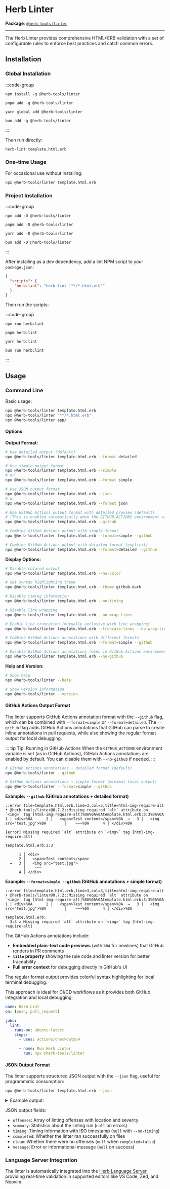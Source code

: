 # Herb Linter

**Package**: [`@herb-tools/linter`](https://www.npmjs.com/package/@herb-tools/linter)

---

The Herb Linter provides comprehensive HTML+ERB validation with a set of configurable rules to enforce best practices and catch common errors.

## Installation

### Global Installation

:::code-group

```shell [npm]
npm install -g @herb-tools/linter
```

```shell [pnpm]
pnpm add -g @herb-tools/linter
```

```shell [yarn]
yarn global add @herb-tools/linter
```

```shell [bun]
bun add -g @herb-tools/linter
```

:::

Then run directly:
```bash
herb-lint template.html.erb
```

### One-time Usage
For occasional use without installing:
```bash
npx @herb-tools/linter template.html.erb
```

### Project Installation

:::code-group

```shell [npm]
npm add -D @herb-tools/linter
```

```shell [pnpm]
pnpm add -D @herb-tools/linter
```

```shell [yarn]
yarn add -D @herb-tools/linter
```

```shell [bun]
bun add -D @herb-tools/linter
```

:::

After installing as a dev dependency, add a lint NPM script to your `package.json`:
```json
{
  "scripts": {
    "herb:lint": "herb-lint '**/*.html.erb'"
  }
}
```

Then run the scripts:

:::code-group

```shell [npm]
npm run herb:lint
```

```shell [pnpm]
pnpm herb:lint
```

```shell [yarn]
yarn herb:lint
```

```shell [bun]
bun run herb:lint
```

:::

## Usage

### Command Line

Basic usage:
```bash
npx @herb-tools/linter template.html.erb
npx @herb-tools/linter "**/*.html.erb"
npx @herb-tools/linter app/
```

#### Options

**Output Format:**
```bash
# Use detailed output (default)
npx @herb-tools/linter template.html.erb --format detailed

# Use simple output format
npx @herb-tools/linter template.html.erb --simple
# or
npx @herb-tools/linter template.html.erb --format simple

# Use JSON output format
npx @herb-tools/linter template.html.erb --json
# or
npx @herb-tools/linter template.html.erb --format json

# Use GitHub Actions output format with detailed preview (default)
# (This is enabled automatically when the GITHUB_ACTIONS environment variable is set)
npx @herb-tools/linter template.html.erb --github

# Combine GitHub Actions output with simple format
npx @herb-tools/linter template.html.erb --format=simple --github

# Combine GitHub Actions output with detailed format (explicit)
npx @herb-tools/linter template.html.erb --format=detailed --github
```

**Display Options:**
```bash
# Disable colored output
npx @herb-tools/linter template.html.erb --no-color

# Set syntax highlighting theme
npx @herb-tools/linter template.html.erb --theme github-dark

# Disable timing information
npx @herb-tools/linter template.html.erb --no-timing

# Disable line wrapping
npx @herb-tools/linter template.html.erb --no-wrap-lines

# Enable line truncation (mutually exclusive with line wrapping)
npx @herb-tools/linter template.html.erb --truncate-lines --no-wrap-lines

# Combine GitHub Actions annotations with different formats
npx @herb-tools/linter template.html.erb --format=simple --github

# Disable GitHub Actions annotations (even in GitHub Actions environment)
npx @herb-tools/linter template.html.erb --no-github
```

**Help and Version:**
```bash
# Show help
npx @herb-tools/linter --help

# Show version information
npx @herb-tools/linter --version
```

#### GitHub Actions Output Format

The linter supports GitHub Actions annotation format with the `--github` flag, which can be combined with `--format=simple` or `--format=detailed`. The `--github` flag adds GitHub Actions annotations that GitHub can parse to create inline annotations in pull requests, while also showing the regular format output for local debugging.

::: tip Tip: Running in GitHub Actions
When the `GITHUB_ACTIONS` environment variable is set (as in GitHub Actions), GitHub Actions annotations are enabled by default. You can disable them with `--no-github` if needed.
:::

```bash
# GitHub Actions annotations + detailed format (default)
npx @herb-tools/linter --github

# GitHub Actions annotations + simple format (minimal local output)
npx @herb-tools/linter --format=simple --github
```

**Example: `--github` (GitHub annotations + detailed format)**
```
::error file=template.html.erb,line=3,col=3,title=html-img-require-alt • @herb-tools/linter@0.7.2::Missing required `alt` attribute on `<img>` tag [html-img-require-alt]%0A%0A%0Atemplate.html.erb:3:3%0A%0A      1 │ <div>%0A      2 │   <span>Test content</span>%0A  →   3 │   <img src="test.jpg">%0A        │    ~~~%0A      4 │ </div>%0A

[error] Missing required `alt` attribute on `<img>` tag [html-img-require-alt]

template.html.erb:3:3

      1 │ <div>
      2 │   <span>Test content</span>
  →   3 │   <img src="test.jpg">
        │    ~~~
      4 │ </div>
```

**Example: `--format=simple --github` (GitHub annotations + simple format)**
```
::error file=template.html.erb,line=3,col=3,title=html-img-require-alt • @herb-tools/linter@0.7.2::Missing required `alt` attribute on `<img>` tag [html-img-require-alt]%0A%0A%0Atemplate.html.erb:3:3%0A%0A      1 │ <div>%0A      2 │   <span>Test content</span>%0A  →   3 │   <img src="test.jpg">%0A        │    ~~~%0A      4 │ </div>%0A

template.html.erb:
  3:3 ✗ Missing required `alt` attribute on `<img>` tag [html-img-require-alt]
```

The GitHub Actions annotations include:
- **Embedded plain-text code previews** (with `%0A` for newlines) that GitHub renders in PR comments
- **`title` property** showing the rule code and linter version for better traceability
- **Full error context** for debugging directly in GitHub's UI

The regular format output provides colorful syntax highlighting for local terminal debugging.

This approach is ideal for CI/CD workflows as it provides both GitHub integration and local debugging:

```yaml [.github/workflows/herb.yml]
name: Herb Lint
on: [push, pull_request]

jobs:
  lint:
    runs-on: ubuntu-latest
    steps:
      - uses: actions/checkout@v4

      - name: Run Herb Linter
        run: npx @herb-tools/linter
```

#### JSON Output Format

The linter supports structured JSON output with the `--json` flag, useful for programmatic consumption:

```bash
npx @herb-tools/linter template.html.erb --json
```

<details>
<summary>Example output:</summary>

```json
{
  "offenses": [
    {
      "filename": "template.html.erb",
      "message": "File must end with trailing newline",
      "location": {
        "start": { "line": 1, "column": 21 },
        "end": { "line": 1, "column": 22 }
      },
      "severity": "error",
      "code": "erb-requires-trailing-newline",
      "source": "Herb Linter"
    }
  ],
  "summary": {
    "filesChecked": 1,
    "filesWithOffenses": 1,
    "totalErrors": 1,
    "totalWarnings": 0,
    "totalOffenses": 1,
    "ruleCount": 21
  },
  "timing": {
    "startTime": "2025-08-14T16:00:48.845Z",
    "duration": 27
  },
  "completed": true,
  "clean": false,
  "message": null
}
```

</details>

JSON output fields:
- `offenses`: Array of linting offenses with location and severity
- `summary`: Statistics about the linting run (`null` on errors)
- `timing`: Timing information with ISO timestamp (`null` with `--no-timing`)
- `completed`: Whether the linter ran successfully on files
- `clean`: Whether there were no offenses (`null` when `completed=false`)
- `message`: Error or informational message (`null` on success)

### Language Server Integration

The linter is automatically integrated into the [Herb Language Server](https://herb-tools.dev/projects/language-server), providing real-time validation in supported editors like VS Code, Zed, and Neovim.
